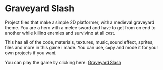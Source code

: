 # Graveyard Slash

Project files that make a simple 2D platformer, with a medieval graveyard theme. You are a hero with a melee sword and have to get from on end to another while killing enemies and surviving at all cost.
 
This has all of the code, materials, textures, music, sound effect, sprites, files and more in this game i made. You can use, copy and mode it for your own projects if you want.

You can play the game by clicking here: [Graveyard Slash](https://thecoderx0.itch.io/graveyard-slash)

